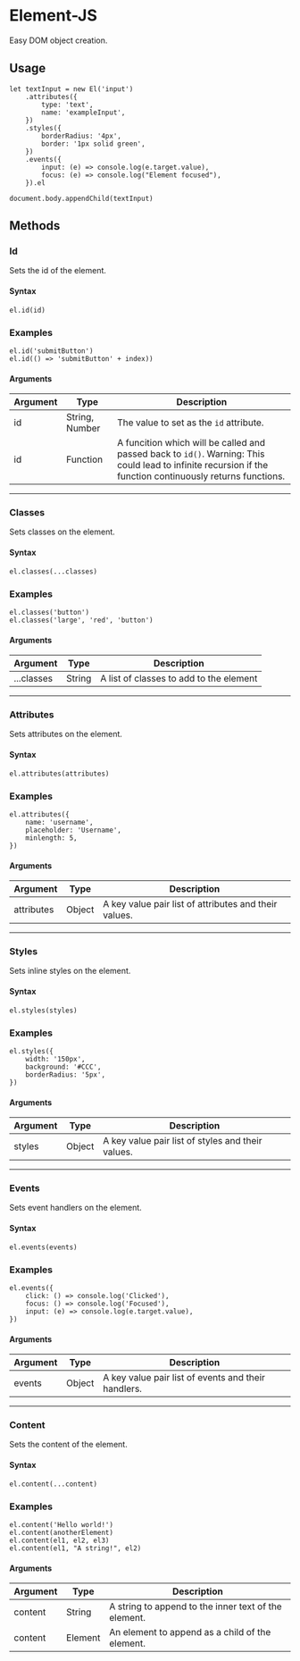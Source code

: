 # Element-JS

Easy DOM object creation.

## Usage

```
let textInput = new El('input')
    .attributes({
        type: 'text',
        name: 'exampleInput',
    })
    .styles({
        borderRadius: '4px',
        border: '1px solid green',
    })
    .events({
        input: (e) => console.log(e.target.value),
        focus: (e) => console.log("Element focused"),
    }).el
    
document.body.appendChild(textInput)
```

## Methods

### Id

Sets the id of the element.

#### Syntax 
```
el.id(id)
```

### Examples
```
el.id('submitButton')
el.id(() => 'submitButton' + index))
```

#### Arguments
| Argument | Type | Description 
| ------ | ------ | ------ |
| id | String, Number | The value to set as the `id` attribute. |
| id | Function | A funcition which will be called and passed back to `id()`. Warning: This could lead to infinite recursion if the function continuously returns functions. |

---

### Classes

Sets classes on the element.

#### Syntax 
```
el.classes(...classes)
```

### Examples
```
el.classes('button')
el.classes('large', 'red', 'button')
```

#### Arguments
| Argument | Type | Description 
| ------ | ------ | ------ |
| ...classes | String | A list of classes to add to the element |


---

### Attributes

Sets attributes on the element.

#### Syntax 
```
el.attributes(attributes)
```

### Examples
```
el.attributes({
    name: 'username',
    placeholder: 'Username',
    minlength: 5,
})
```

#### Arguments
| Argument | Type | Description 
| ------ | ------ | ------ |
| attributes | Object | A key value pair list of attributes and their values. |


---

### Styles

Sets inline styles on the element.

#### Syntax 
```
el.styles(styles)
```

### Examples
```
el.styles({
    width: '150px',
    background: '#CCC',
    borderRadius: '5px',
})
```

#### Arguments
| Argument | Type | Description 
| ------ | ------ | ------ |
| styles | Object | A key value pair list of styles and their values. |

---

### Events

Sets event handlers on the element.

#### Syntax 
```
el.events(events)
```

### Examples
```
el.events({
    click: () => console.log('Clicked'),
    focus: () => console.log('Focused'),
    input: (e) => console.log(e.target.value),
})
```

#### Arguments
| Argument | Type | Description 
| ------ | ------ | ------ |
| events | Object | A key value pair list of events and their handlers. |

---

### Content

Sets the content of the element.

#### Syntax 
```
el.content(...content)
```

### Examples
```
el.content('Hello world!')
el.content(anotherElement)
el.content(el1, el2, el3)
el.content(el1, "A string!", el2)
```

#### Arguments
| Argument | Type | Description 
| ------ | ------ | ------ |
| content | String | A string to append to the inner text of the element. |
| content | Element | An element to append as a child of the element. |





